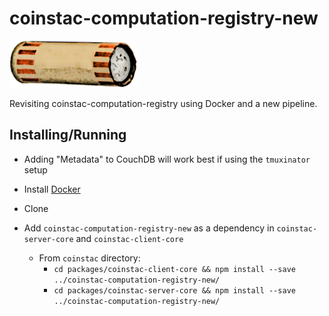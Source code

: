 # coinstac-computation-registry-new

<img src="https://raw.githubusercontent.com/MRN-Code/coinstac/master/img/coinstac.png" height="75px">

Revisiting coinstac-computation-registry using Docker and a new pipeline.

## Installing/Running

  * Adding "Metadata" to CouchDB will work best if using the `tmuxinator` setup

  * Install [Docker](https://www.docker.com/community-edition)
  * Clone
  * Add `coinstac-computation-registry-new` as a dependency in `coinstac-server-core` and `coinstac-client-core`
    * From `coinstac` directory:
      * `cd packages/coinstac-client-core && npm install --save ../coinstac-computation-registry-new/`
      * `cd packages/coinstac-server-core && npm install --save ../coinstac-computation-registry-new/`
  